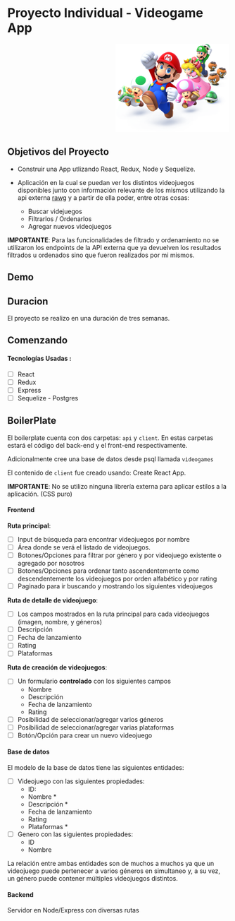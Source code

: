 
# Proyecto Individual - Videogame App

<p align="right">
  <img height="200" src="./videogame.png" />
</p>

## Objetivos del Proyecto

- Construir una App utlizando React, Redux, Node y Sequelize.
- Aplicación en la cual se puedan ver los distintos videojuegos disponibles junto con información relevante de los mismos utilizando la api externa [rawg](https://rawg.io/apidocs) y a partir de ella poder, entre otras cosas:

  - Buscar videjuegos
  - Filtrarlos / Ordenarlos
  - Agregar nuevos videojuegos

__IMPORTANTE__: Para las funcionalidades de filtrado y ordenamiento no se utilizaron los endpoints de la API externa que ya devuelven los resultados filtrados u ordenados sino que fueron realizados por mi mismos.

## Demo

## Duracion

El proyecto se realizo en una duración de tres semanas.

## Comenzando

#### Tecnologías Usadas :
- [ ] React
- [ ] Redux
- [ ] Express
- [ ] Sequelize - Postgres

## BoilerPlate

El boilerplate cuenta con dos carpetas: `api` y `client`. En estas carpetas estará el código del back-end y el front-end respectivamente.

Adicionalmente cree una base de datos desde psql llamada `videogames`

El contenido de `client` fue creado usando: Create React App.


__IMPORTANTE__: No se utilizo ninguna librería externa para aplicar estilos a la aplicación. (CSS puro)

#### Frontend

__Ruta principal__: 
- [ ] Input de búsqueda para encontrar videojuegos por nombre
- [ ] Área donde se verá el listado de videojuegos.
- [ ] Botones/Opciones para filtrar por género y por videojuego existente o agregado por nosotros
- [ ] Botones/Opciones para ordenar tanto ascendentemente como descendentemente los videojuegos por orden alfabético y por rating
- [ ] Paginado para ir buscando y mostrando los siguientes videojuegos

__Ruta de detalle de videojuego__:
- [ ] Los campos mostrados en la ruta principal para cada videojuegos (imagen, nombre, y géneros)
- [ ] Descripción
- [ ] Fecha de lanzamiento
- [ ] Rating
- [ ] Plataformas

__Ruta de creación de videojuegos__:
- [ ] Un formulario __controlado__ con los siguientes campos
  - Nombre
  - Descripción
  - Fecha de lanzamiento
  - Rating
- [ ] Posibilidad de seleccionar/agregar varios géneros
- [ ] Posibilidad de seleccionar/agregar varias plataformas
- [ ] Botón/Opción para crear un nuevo videojuego

#### Base de datos

El modelo de la base de datos tiene las siguientes entidades:

- [ ] Videojuego con las siguientes propiedades:
  - ID: 
  - Nombre *
  - Descripción *
  - Fecha de lanzamiento
  - Rating
  - Plataformas *
- [ ] Genero con las siguientes propiedades:
  - ID
  - Nombre

La relación entre ambas entidades son de muchos a muchos ya que un videojuego puede pertenecer a varios géneros en simultaneo y, a su vez, un género puede contener múltiples videojuegos distintos. 


#### Backend

Servidor en Node/Express con diversas rutas

